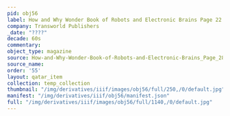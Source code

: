 ```yaml
---
pid: obj56
label: How and Why Wonder Book of Robots and Electronic Brains Page 22
company: Transworld Publishers
_date: "????"
decade: 60s
commentary: 
object_type: magazine
source: How-and-Why-Wonder-Book-of-Robots-and-Electronic-Brains_Page_28
source_name: 
order: '55'
layout: qatar_item
collection: temp_collection
thumbnail: "/img/derivatives/iiif/images/obj56/full/250,/0/default.jpg"
manifest: "/img/derivatives/iiif/obj56/manifest.json"
full: "/img/derivatives/iiif/images/obj56/full/1140,/0/default.jpg"
---
```

